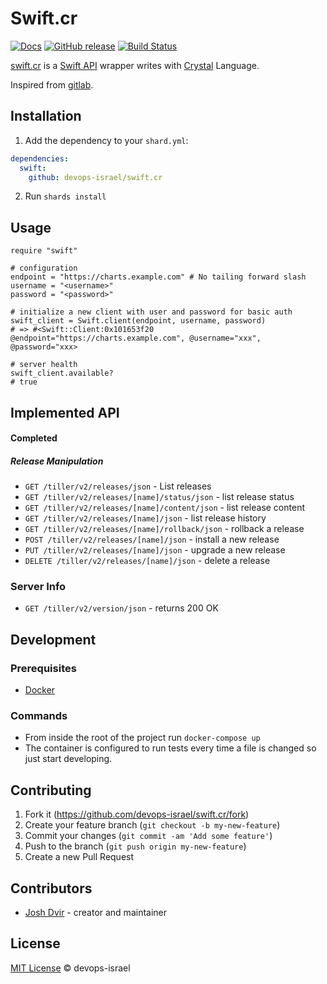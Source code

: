 # Swift.cr

[![Docs](https://img.shields.io/badge/docs-available-brightgreen.svg)](https://devops-israel.github.io/swift.cr/)
[![GitHub release](https://img.shields.io/github/release/devops-israel/swift.cr.svg)](https://github.com/devops-israel/swift.cr/releases)
[![Build Status](https://travis-ci.org/devops-israel/swift.cr.svg?branch=master)](https://travis-ci.org/devops-israel/swift.cr)


[swift.cr](https://github.com/devops-israel/swift.cr) is a [Swift API](https://appscode.com/products/swift/) wrapper writes with [Crystal](http://crystal-lang.org/) Language.

Inspired from [gitlab](https://github.com/icyleaf/gitlab.cr).

## Installation

1. Add the dependency to your `shard.yml`:

```yaml
dependencies:
  swift:
    github: devops-israel/swift.cr
```

2. Run `shards install`

## Usage

```crystal
require "swift"

# configuration
endpoint = "https://charts.example.com" # No tailing forward slash
username = "<username>"
password = "<password>"

# initialize a new client with user and password for basic auth
swift_client = Swift.client(endpoint, username, password)
# => #<Swift::Client:0x101653f20 @endpoint="https://charts.example.com", @username="xxx", @password="xxx>

# server health
swift_client.available?
# true
```

## Implemented API

#### Completed

##### Release Manipulation
- `GET /tiller/v2/releases/json` - List releases
- `GET /tiller/v2/releases/[name]/status/json` - list release status
- `GET /tiller/v2/releases/[name]/content/json` - list release content
- `GET /tiller/v2/releases/[name]/json` - list release history
- `GET /tiller/v2/releases/[name]/rollback/json` - rollback a release
- `POST /tiller/v2/releases/[name]/json` - install a new release
- `PUT /tiller/v2/releases/[name]/json` - upgrade a new release
- `DELETE /tiller/v2/releases/[name]/json` - delete a release

### Server Info
- `GET /tiller/v2/version/json` - returns 200 OK

## Development

### Prerequisites

* [Docker](https://www.docker.com/products/docker-desktop)

### Commands

* From inside the root of the project run `docker-compose up`
* The container is configured to run tests every time a file is changed so just start developing.

## Contributing

1. Fork it (https://github.com/devops-israel/swift.cr/fork)
2. Create your feature branch (`git checkout -b my-new-feature`)
3. Commit your changes (`git commit -am 'Add some feature'`)
4. Push to the branch (`git push origin my-new-feature`)
5. Create a new Pull Request

## Contributors

- [Josh Dvir](https://github.com/joshdvir) - creator and maintainer

## License

[MIT License](https://github.com/devops-israel/swift.cr/blob/master/LICENSE) © devops-israel